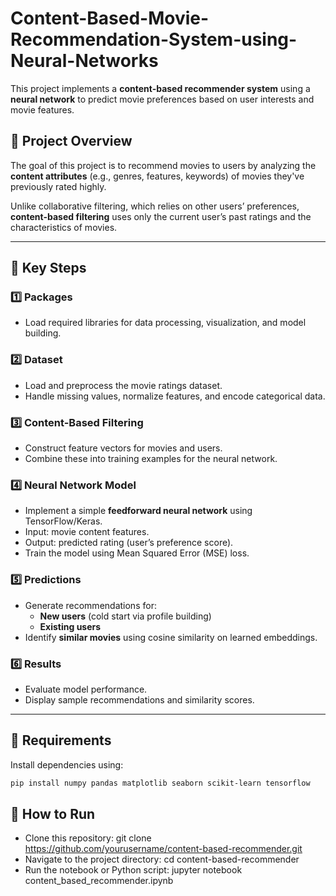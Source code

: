 # Content-Based-Movie-Recommendation-System-using-Neural-Networks
This project implements a **content-based recommender system** using a **neural network** to predict movie preferences based on user interests and movie features.

## 🧩 Project Overview

The goal of this project is to recommend movies to users by analyzing the **content attributes** (e.g., genres, features, keywords) of movies they've previously rated highly.

Unlike collaborative filtering, which relies on other users’ preferences, **content-based filtering** uses only the current user’s past ratings and the characteristics of movies.

---

## 🧠 Key Steps

### 1️⃣ Packages
- Load required libraries for data processing, visualization, and model building.

### 2️⃣ Dataset
- Load and preprocess the movie ratings dataset.
- Handle missing values, normalize features, and encode categorical data.

### 3️⃣ Content-Based Filtering
- Construct feature vectors for movies and users.
- Combine these into training examples for the neural network.

### 4️⃣ Neural Network Model
- Implement a simple **feedforward neural network** using TensorFlow/Keras.
- Input: movie content features.
- Output: predicted rating (user’s preference score).
- Train the model using Mean Squared Error (MSE) loss.

### 5️⃣ Predictions
- Generate recommendations for:
  - **New users** (cold start via profile building)
  - **Existing users**
- Identify **similar movies** using cosine similarity on learned embeddings.

### 6️⃣ Results
- Evaluate model performance.
- Display sample recommendations and similarity scores.

---

## 🧰 Requirements

Install dependencies using:
```bash
pip install numpy pandas matplotlib seaborn scikit-learn tensorflow
```

## 🚀 How to Run
- Clone this repository: git clone https://github.com/yourusername/content-based-recommender.git
- Navigate to the project directory: cd content-based-recommender
- Run the notebook or Python script: jupyter notebook content_based_recommender.ipynb
